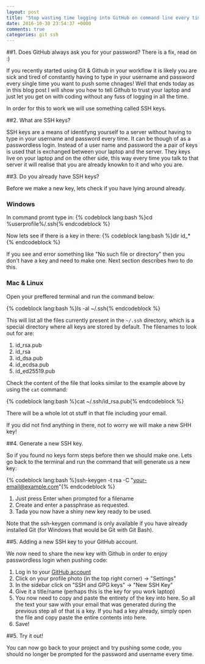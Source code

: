 ```yaml
---
layout: post
title: "Stop wasting time logging into GitHub on command line every time you push: just set up SSH keys"
date: 2016-10-30 23:54:37 +0000
comments: true
categories: git ssh
---
```


##1. Does GitHub always ask you for your password? There is a fix, read on :)

If you recently started using Git & Github in your workflow it is likely you are sick and tired of constantly having to type in your username and password every single time you want to push some chnages! Well that ends today as in this blog post I will show you how to tell Github to trust your laptop and just let you get on with coding without any fuss of logging in all the time.

In order for this to work we will use something called SSH keys.

##2. What are SSH keys?

SSH keys are a means of identifyng yourself to a server without having to type in your username and password every time. It can be though of as a passwordless login. Instead of a user name and password the a pair of keys is used that is exchanged between your laptop and the server. They keys live on your laptop and on the other side, this way every time you talk to that server it will realise that you are already knowkn to it and who you are.


##3. Do you already have SSH keys?

Before we make a new key, lets check if you have lying around already.

### Windows

In command promt type in:
{% codeblock lang:bash %}cd %userprofile%/.ssh{% endcodeblock %}

Now lets see if there is a key in there:
{% codeblock lang:bash %}dir id_*{% endcodeblock %}

If you see and error something like "No such file or directory" then you don't have a key and need to make one. Next section describes hwo to do this.

### Mac & Linux
Open your preffered terminal and run the command below:

{% codeblock lang:bash %}ls -al ~/.ssh{% endcodeblock %}

This will list all the files currently present in the `~/.ssh` directory, which is a special directory where all keys are stored by default. The filenames to look out for are:

1. id_rsa.pub
2. id_rsa
3. id_dsa.pub
4. id_ecdsa.pub
5. id_ed25519.pub

Check the content of the file that looks similar to the example above by using the `cat` command:

{% codeblock lang:bash %}cat ~/.ssh/id_rsa.pub{% endcodeblock %}

There will be a whole lot ot stuff in that file including your email.

If you did not find anything in there, not to worry we will make a new SHH key!


##4. Generate a new SSH key.

So if you found no keys form steps before then we should make one. Lets go back to the terminal and run the command that will generate us a new key:

{% codeblock lang:bash %}ssh-keygen -t rsa -C "your-email@example.com"{% endcodeblock %}

1. Just press Enter when prompted for a filename
2. Create and enter a passphrase as requested.
3. Tada you now have a shiny new key ready to be used.

Note that the ssh-keygen command is only available if you have already installed Git (for Windows that would be Git with Git Bash).

##5. Adding a new SSH key to your GitHub account.

We now need to share the new key with Github in order to enjoy passwordless login when pushing code:

1. Log in to your [GitHub account](https://github.com/)
2. Click on your profile photo (in the top right corner) → "Settings"
3. In the sidebar click on "SSH and GPG keys" → "New SSH Key"
4. Give it a title/name (perhaps this is the key for you work laptop)
5. You now need to copy and paste the entirety of the key into here. So all the text your saw with your email that was generated during the previous step all of that is a key. If you had a key already, simply open the file and copy paste the entire contents into here.
6. Save!

##5. Try it out!

You can now go back to your project and try pushing some code, you should no longer be prompted for the password and username every time.



